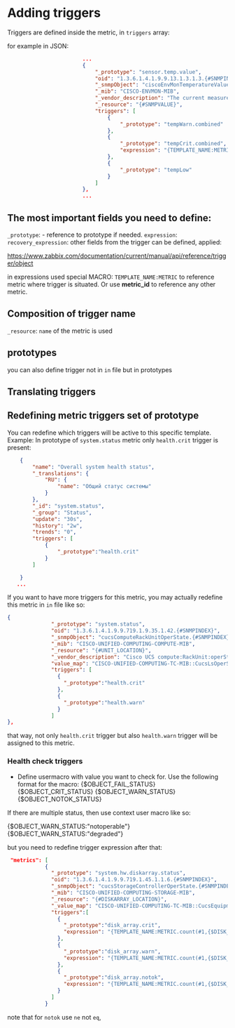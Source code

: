 # Adding triggers

Triggers are defined inside the metric, in `triggers` array:

for example in JSON:

```json
                        ...
                        {
                            "_prototype": "sensor.temp.value",
                            "oid": "1.3.6.1.4.1.9.9.13.1.3.1.3.{#SNMPINDEX}",
                            "_snmpObject": "ciscoEnvMonTemperatureValue.{#SNMPINDEX}",
                            "_mib": "CISCO-ENVMON-MIB",
                            "_vendor_description": "The current measurement of the test point being instrumented.",
                            "_resource": "{#SNMPVALUE}",
                            "triggers": [
                                {
                                    "_prototype": "tempWarn.combined"
                                },
                                {
                                    "_prototype": "tempCrit.combined",
                                    "expression": "{TEMPLATE_NAME:METRIC.avg(5m)}>{$TEMP_CRIT:\"__RESOURCE_TYPE__\"}\nor\n{TEMPLATE_NAME:__sensor.temp.status__.last(0)}={$TEMP_CRIT_STATUS}\nor\n{TEMPLATE_NAME:__sensor.temp.status__.last(0)}={$TEMP_DISASTER_STATUS}"
                                },
                                {
                                    "_prototype": "tempLow"
                                }
                            ]
                        },
                        ...
```

## The most important fields you need to define:

`_prototype`: - reference to prototype if needed.
`expression`:
`recovery_expression`:
other fields from the trigger can be defined, applied:

https://www.zabbix.com/documentation/current/manual/api/reference/trigger/object

in expressions used special MACRO: `TEMPLATE_NAME:METRIC` to reference metric where trigger is situated. Or use
__metric_id__ to reference any other metric.

## Composition of trigger name

`_resource`: `name` of the metric is used


## prototypes
you can also define trigger not in `in` file but in prototypes


## Translating triggers

## Redefining metric triggers set of prototype

You can redefine which triggers will be active to this specific template. Example:
In prototype of `system.status` metric only `health.crit` trigger is present:

```json
    {
        "name": "Overall system health status",
        "_translations": {
            "RU": {
                "name": "Общий статус системы"
            }
        },
        "_id": "system.status",
        "_group": "Status",
        "update": "30s",
        "history": "2w",
        "trends": "0",
        "triggers": [
            {
                "_prototype":"health.crit"
            }
        ]

    }
   ...

```
If you want to have more triggers for this metric, you may actually redefine this metric in `in` file like so:

```json
{
              "_prototype": "system.status",
              "oid": "1.3.6.1.4.1.9.9.719.1.9.35.1.42.{#SNMPINDEX}",
              "_snmpObject": "cucsComputeRackUnitOperState.{#SNMPINDEX}",
              "_mib": "CISCO-UNIFIED-COMPUTING-COMPUTE-MIB",
              "_resource": "{#UNIT_LOCATION}",
              "_vendor_description": "Cisco UCS compute:RackUnit:operState managed object property",
              "value_map": "CISCO-UNIFIED-COMPUTING-TC-MIB::CucsLsOperState",
              "triggers": [
                {
                  "_prototype":"health.crit"
                },
                {
                  "_prototype":"health.warn"
                }
              ]
},
```

that way, not only `health.crit` trigger but also `health.warn` trigger will be assigned to this metric.

### Health check triggers

- Define usermacro with value you want to check for. Use the following format for the macro:
{$OBJECT_FAIL_STATUS}
{$OBJECT_CRIT_STATUS}
{$OBJECT_WARN_STATUS}
{$OBJECT_NOTOK_STATUS}

If there are multiple status, then use context user macro like so:

{$OBJECT_WARN_STATUS:"notoperable"}
{$OBJECT_WARN_STATUS:"degraded"}

but you need to redefine trigger expression after that:

```json
 "metrics": [
            {
              "_prototype": "system.hw.diskarray.status",
              "oid": "1.3.6.1.4.1.9.9.719.1.45.1.1.6.{#SNMPINDEX}",
              "_snmpObject": "cucsStorageControllerOperState.{#SNMPINDEX}",
              "_mib": "CISCO-UNIFIED-COMPUTING-STORAGE-MIB",
              "_resource": "{#DISKARRAY_LOCATION}",
              "_value_map": "CISCO-UNIFIED-COMPUTING-TC-MIB::CucsEquipmentOperability",
              "triggers":[
                {
                  "_prototype":"disk_array.crit",
                  "expression": "{TEMPLATE_NAME:METRIC.count(#1,{$DISK_ARRAY_CRIT_STATUS:\"inoperable\"},eq)}=1"
                },
                {
                  "_prototype":"disk_array.warn",
                  "expression": "{TEMPLATE_NAME:METRIC.count(#1,{$DISK_ARRAY_WARN_STATUS:\"degraded\"},eq)}=1 or {TEMPLATE_NAME:METRIC.count(#1,{$DISK_ARRAY_WARN_STATUS:\"notoperable\"},eq)}=1"
                },
                {
                  "_prototype":"disk_array.notok",
                  "expression": "{TEMPLATE_NAME:METRIC.count(#1,{$DISK_ARRAY_OK_STATUS:\"operable\"},ne)}=1"
                }
              ]
            }
```

note that for `notok` use `ne` not `eq`,